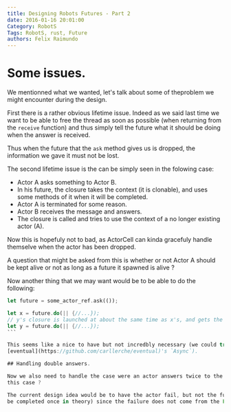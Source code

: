 ```yaml
---
title: Designing Robots Futures - Part 2
date: 2016-01-16 20:01:00
Category: RobotS
Tags: RobotS, rust, Future
authors: Felix Raimundo
---
```


# Some issues.

We mentionned what we wanted, let's talk about some of theproblem we might encounter during the
design. 

First there is a rather obvious lifetime issue. Indeed as we said last time we want to be able to
free the thread as soon as possible (when returning from the `receive` function) and thus simply
tell the future what it should be doing when the answer is received.

Thus when the future that the `ask` method gives us is dropped, the information we gave it must not
be lost.

The second lifetime issue is the can be simply seen in the folowing case:

- Actor A asks something to Actor B.
- In his future, the closure takes the context (it is clonable), and uses some methods of it when
  it will be completed.
- Actor A is terminated for some reason.
- Actor B receives the message and answers.
- The closure is called and tries to use the context of a no longer existing actor (A).

Now this is hopefuly not to bad, as ActorCell can kinda gracefuly handle themselve when the actor has
been dropped.

A question that might be asked from this is whether or not Actor A should be kept alive or not as long
as a future it spawned is alive ?

Now another thing that we may want would be to be able to do the following:

````rust
let future = some_actor_ref.ask(());

let x = future.do(|| {//...});
// y's closure is launched at about the same time as x's, and gets the same value as input.
let y = future.do(|| {//...}); 
```

This seems like a nice to have but not incredbly necessary (we could try to reimplement
[eventual](https://github.com/carllerche/eventual)'s `Async`).

## Handling double answers.

Now we also need to handle the case were an actor answers twice to the mesage, what should happen in
this case ?

The current design idea would be to have the actor fail, but not the future (as a future could only
be completed once in theory) since the failure does not come from the Future.
